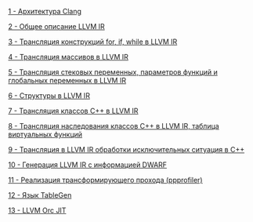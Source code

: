 [1 - Архитектура Clang](1.md)<br>

[2 - Общее описание LLVM IR](2.md)<br>

[3 - Трансляция конструкций for, if, while в LLVM IR](3.md)<br>

[4 - Трансляция массивов в LLVM IR](4.md)<br>

[5 - Трансляция стековых переменных, параметров функций и глобальных переменных в LLVM IR](5.md)<br>

[6 - Структуры в LLVM IR](6.md)<br>

[7 - Трансляция классов C++ в LLVM IR](7.md)<br>

[8 - Трансляция наследования классов C++ в LLVM IR, таблица виртуальных функций](8.md)<br>

[9 - Трансляция в LLVM IR обработки исключительных ситуация в C++](9.md)<br>

[10 - Генерация LLVM IR c информацией DWARF](10.md)<br>

[11 - Реализация трансформирующего прохода (ppprofiler)](11.md)<br>

[12 - Язык TableGen](12.md)<br>

[13 - LLVM Orc JIT](13.md)<br>
